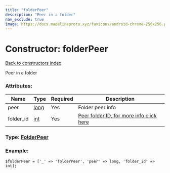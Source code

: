 ```yaml
---
title: "folderPeer"
description: "Peer in a folder"
nav_exclude: true
image: https://docs.madelineproto.xyz/favicons/android-chrome-256x256.png
---
```

# Constructor: folderPeer  
[Back to constructors index](/API_docs/constructors/index.html)



Peer in a folder

### Attributes:

| Name     |    Type       | Required | Description |
|----------|---------------|----------|-------------|
|peer|[long](/API_docs/types/long.html) | Yes|Folder peer info|
|folder\_id|[int](/API_docs/types/int.html) | Yes|[Peer folder ID, for more info click here](https://core.telegram.org/api/folders#peer-folders)|



### Type: [FolderPeer](/API_docs/types/FolderPeer.html)


### Example:

```
$folderPeer = ['_' => 'folderPeer', 'peer' => long, 'folder_id' => int];
```  
